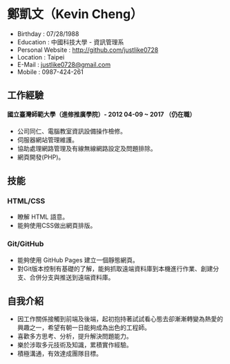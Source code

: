 <body>
	<h1>鄭凱文（Kevin Cheng）</h1>
	<ul>
	  <li>Birthday : 07/28/1988</li>
	  <li>Education : 中國科技大學 - 資訊管理系</li>
	  <li>Personal Website : <a href="http://github.com/justlike0728">http://github.com/justlike0728</a></li>
	  <li>Location : Taipei</li>
	  <li>E-Mail : <a href="mailto:justlike0728@gmail.com">justlike0728@gmail.com</a></li>
	  <li>Mobile : 0987-424-261</li>
	</ul>
	<h2><a id="user-content-工作經驗" class="kevin" href=""></a>工作經驗</h2>
	<h4>國立臺灣師範大學（進修推廣學院）- 2012 04-09 ~ 2017 （仍在職）</h4>
	<ul>
	  <li>公司同仁、電腦教室資訊設備操作檢修。</li>
	  <li>伺服器網站管理維護。</li>
	  <li>協助處理網路管理及有線無線網路設定及問題排除。</li>
	  <li>網頁開發(PHP)。</li>
	</ul>
	<h2><a id="user-content-技能" class="kevin" href=""></a>技能</h2>
	<h3><a id="user-content-htmlcss" class="kevin" href=""></a>HTML/CSS</h3>
	<ul>
	  <li>瞭解 HTML 語意。</li>
	  <li>能夠使用CSS做出網頁排版。</li>
	</ul>
	<h3><a id="user-content-gitgithub" class="kevin" href=""></a>Git/GitHub</h3>
	<ul>
	  <li>能夠使用 GitHub Pages 建立一個靜態網頁。</li>
	  <li>對Git版本控制有基礎的了解，能夠抓取遠端資料庫到本機進行作業、創建分支、合併分支與推送到遠端資料庫。</li>
	</ul>
	<!-- <h2><a id="user-contnet-作品" href=""></a>作品</h2>
	<ul>
		<li></li>
		<li></li>
	</ul> -->
	<h2><a id="user-content-自我介紹" class="kevin" href=""></a>自我介紹</h2>
	<ul>
	  <li>因工作關係接觸到前端及後端，起初抱持著試試看心態去卻漸漸轉變為熱愛的興趣之一，希望有朝一日能夠成為出色的工程師。</li>
	  <li>喜歡多方思考、分析，提升解決問題能力。</li>
	  <li>樂於涉取多元技術及知識，累積實作經驗。</li>
	  <li>積極溝通，有效達成團隊目標。</li>
	</ul>
</body>
